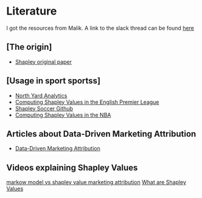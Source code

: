 # Literature

I got the resources from Malik. A link to the slack thread can be found [here](https://precisdigital.slack.com/archives/C016HN7SM6H/p1668094409800769)

## [The origin]
* [Shapley original paper](https://www.rand.org/content/dam/rand/pubs/research_memoranda/2008/RM670.pdf)

## [Usage in sport sportss]
* [North Yard Analytics](https://www.northyardanalytics.com/shapley-values-english-premier-league-2012-13.php)
* [Computing Shapley Values in the English Premier League](https://drive.google.com/file/d/0B1XqqwUNJeTpRHoxTXI0a1RFT00/view?resourcekey=0-rt-LrZpAAL3dHiavPftJ3Q)
* [Shapley Soccer Github](https://github.com/pfletcherhill/ShapleySoccer)
* [Computing Shapley Values in the NBA](https://vishaalagartha.github.io/projects/2019/09/01/nba-shapley)

## Articles about Data-Driven Marketing Attribution
* [Data-Driven Marketing Attribution](https://towardsdatascience.com/data-driven-marketing-attribution-1a28d2e613a0#:~:text=Essentially%2C%20the%20Shapley%20value%20is,degrees%20of%20influence%20(worth).)

## Videos explaining Shapley Values
[markow model vs shapley value marketing attribution](https://www.youtube.com/watch?v=Xhg_OmQrYT4)
[What are Shapley Values](https://www.fiddler.ai/blog/ai-explained-video-series-what-are-shapley-values)
